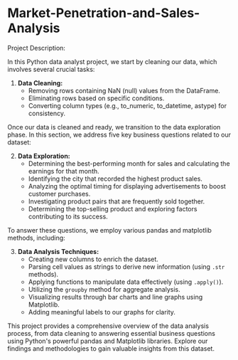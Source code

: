 # Market-Penetration-and-Sales-Analysis

Project Description:

In this Python data analyst project, we start by cleaning our data, which involves several crucial tasks:

1. **Data Cleaning:**
   - Removing rows containing NaN (null) values from the DataFrame.
   - Eliminating rows based on specific conditions.
   - Converting column types (e.g., to_numeric, to_datetime, astype) for consistency.

Once our data is cleaned and ready, we transition to the data exploration phase. In this section, we address five key business questions related to our dataset:

2. **Data Exploration:**
   - Determining the best-performing month for sales and calculating the earnings for that month.
   - Identifying the city that recorded the highest product sales.
   - Analyzing the optimal timing for displaying advertisements to boost customer purchases.
   - Investigating product pairs that are frequently sold together.
   - Determining the top-selling product and exploring factors contributing to its success.

To answer these questions, we employ various pandas and matplotlib methods, including:

3. **Data Analysis Techniques:**
   - Creating new columns to enrich the dataset.
   - Parsing cell values as strings to derive new information (using `.str` methods).
   - Applying functions to manipulate data effectively (using `.apply()`).
   - Utilizing the `groupby` method for aggregate analysis.
   - Visualizing results through bar charts and line graphs using Matplotlib.
   - Adding meaningful labels to our graphs for clarity.

This project provides a comprehensive overview of the data analysis process, from data cleaning to answering essential business questions using Python's powerful pandas and Matplotlib libraries. Explore our findings and methodologies to gain valuable insights from this dataset.

